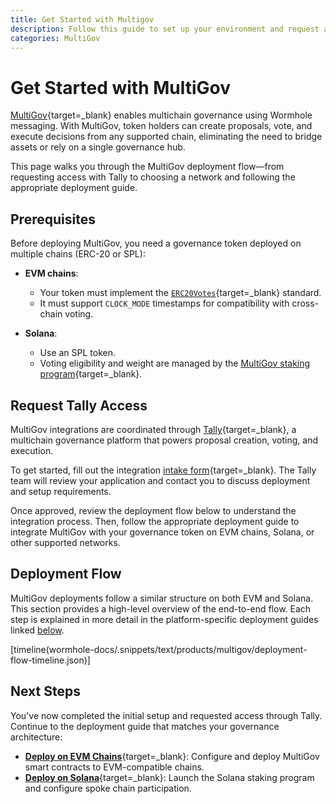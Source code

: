 ```yaml
---
title: Get Started with Multigov
description: Follow this guide to set up your environment and request access to deploy MultiGov contracts for multichain DAO governance using Wormhole messaging.
categories: MultiGov
---
```


# Get Started with MultiGov

[MultiGov](/docs/products/multigov/overview/){target=\_blank} enables multichain governance using Wormhole messaging. With MultiGov, token holders can create proposals, vote, and execute decisions from any supported chain, eliminating the need to bridge assets or rely on a single governance hub.

This page walks you through the MultiGov deployment flow—from requesting access with Tally to choosing a network and following the appropriate deployment guide.

## Prerequisites

Before deploying MultiGov, you need a governance token deployed on multiple chains (ERC-20 or SPL):

- **EVM chains**:
     - Your token must implement the [`ERC20Votes`](https://docs.openzeppelin.com/contracts/4.x/governance#erc20votes){target=\_blank} standard.
     - It must support `CLOCK_MODE` timestamps for compatibility with cross-chain voting.

- **Solana**:
     - Use an SPL token.
     - Voting eligibility and weight are managed by the [MultiGov staking program](/docs/products/multigov/concepts/architecture/#spoke-solana-staking-program){target=\_blank}.

## Request Tally Access

MultiGov integrations are coordinated through [Tally](https://www.tally.xyz/explore){target=\_blank}, a multichain governance platform that powers proposal creation, voting, and execution.

To get started, fill out the integration [intake form](https://www.tally.xyz/get-started){target=\_blank}. The Tally team will review your application and contact you to discuss deployment and setup requirements.

Once approved, review the deployment flow below to understand the integration process. Then, follow the appropriate deployment guide to integrate MultiGov with your governance token on EVM chains, Solana, or other supported networks.

## Deployment Flow

MultiGov deployments follow a similar structure on both EVM and Solana. This section provides a high-level overview of the end-to-end flow. Each step is explained in more detail in the platform-specific deployment guides linked [below](#next-steps).

[timeline(wormhole-docs/.snippets/text/products/multigov/deployment-flow-timeline.json)]

## Next Steps

You've now completed the initial setup and requested access through Tally. Continue to the deployment guide that matches your governance architecture:

 - [**Deploy on EVM Chains**](/docs/products/multigov/guides/deploy-to-evm){target=\_blank}: Configure and deploy MultiGov smart contracts to EVM-compatible chains.
 - [**Deploy on Solana**](/docs/products/multigov/guides/deploy-to-solana){target=\_blank}: Launch the Solana staking program and configure spoke chain participation.
